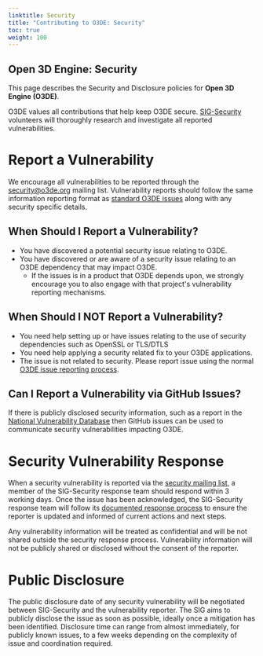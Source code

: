 ```yaml
---
linktitle: Security
title: "Contributing to O3DE: Security"
toc: true
weight: 100
---
```


## Open 3D Engine: Security
This page describes the Security and Disclosure policies for **Open 3D Engine (O3DE)**.

O3DE values all contributions that help keep O3DE secure. [SIG-Security](https://github.com/o3de/sig-security) volunteers will thoroughly research and investigate all reported vulnerabilities. 

# Report a Vulnerability
We encourage all vulnerabilities to be reported through the [security@o3de.org](mailto:security@o3de.org) mailing list. Vulnerability reports should follow the same information reporting format as [standard O3DE issues](https://github.com/o3de/o3de/blob/development/.github/ISSUE_TEMPLATE/bug_template.md) along with any security specific details.

## When Should I Report a Vulnerability?
* You have discovered a potential security issue relating to O3DE. 
* You have discovered or are aware of a security issue relating to an O3DE dependency that may impact O3DE.
     * If the issues is in a product that O3DE depends upon, we strongly encourage you to also engage with that project's vulnerability reporting mechanisms. 

## When Should I NOT Report a Vulnerability?
* You need help setting up or have issues relating to the use of security dependencies such as OpenSSL or TLS/DTLS 
* You need help applying a security related fix to your O3DE applications. 
* The issue is not related to security. Please report issue using the normal [O3DE issue reporting process](https://github.com/o3de/o3de/issues).

## Can I Report a Vulnerability via GitHub Issues?
If there is publicly disclosed security information, such as a report in the [National Vulnerability Database](https://nvd.nist.gov/) then GitHub issues can be used to communicate security vulnerabilities impacting O3DE.

# Security Vulnerability Response
When a security vulnerability is reported via the [security mailing list](mailto:security@o3de.org), a member of the SIG-Security response team should respond within 3 working days. Once the issue has been acknowledged, the SIG-Security response team will follow its [documented response process](https://github.com/o3de/sig-security/issues/14) to ensure the reporter is updated and informed of current actions and next steps.

Any vulnerability information will be treated as confidential and will be not shared outside the security response process. Vulnerability information will not be publicly shared or disclosed without the consent of the reporter.

# Public Disclosure
The public disclosure date of any security vulnerability will be negotiated between SIG-Security and the vulnerability reporter. The SIG aims to publicly disclose the issue as soon as possible, ideally once a mitigation has been identified. Disclosure time can range from almost immediately, for publicly known issues, to a few weeks depending on the complexity of issue and coordination required.
